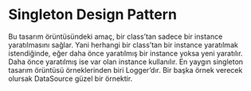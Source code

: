 # Singleton Design Pattern

Bu tasarım örüntüsündeki amaç, bir class’tan sadece bir instance yaratılmasını sağlar. Yani herhangi bir class’tan bir instance yaratılmak istendiğinde, eğer daha önce yaratılmış bir instance yoksa yeni yaratılır. Daha önce yaratılmış ise var olan instance kullanılır.
En yaygın singleton tasarım örüntüsü örneklerinden biri Logger’dır. Bir başka örnek verecek olursak DataSource güzel bir örnektir.


